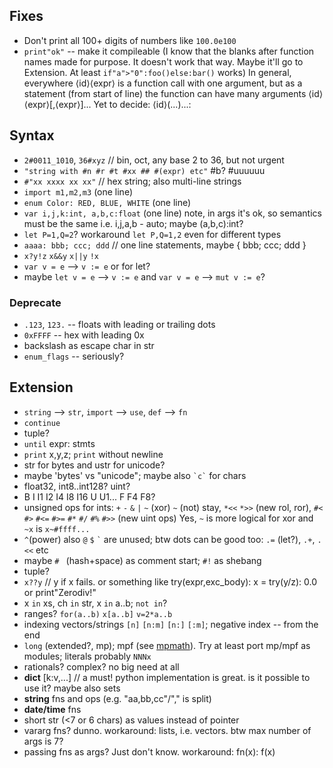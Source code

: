 ## Fixes

* Don't print all 100+ digits of numbers like `100.0e100`
* `print"ok"` -- make it compileable (I know that the blanks after function names made for purpose. It doesn't work that way. Maybe it'll go to Extension. At least `if"a">"0":foo()else:bar()` works) In general, everywhere ⟨id⟩⟨expr⟩ is a function call with one argument, but as a statement (from start of line) the function can have many arguments ⟨id⟩⟨expr⟩[,⟨expr⟩]... Yet to decide: ⟨id⟩(...)...:
<!-- can't use named function `print` as value -->

## Syntax

* `2#0011_1010`, `36#xyz` // bin, oct, any base 2 to 36, but not urgent
* `"string with #n #r #t #xx ## #(expr) etc"` #b? #uuuuuu
* `#"xx xxxx xx xx"` // hex string; also multi-line strings
* `import m1,m2,m3` (one line)
* `enum Color: RED, BLUE, WHITE` (one line)
* `var i,j,k:int, a,b,c:float` (one line) note, in args it's ok, so semantics must be the same i.e. i,j,a,b - auto; maybe (a,b,c):int?
* `let P=1,Q=2`? workaround `let P,Q=1,2` even for different types
* `aaaa: bbb; ccc; ddd` // one line statements, maybe { bbb; ccc; ddd }
* `x?y!z` `x&&y` `x||y` `!x`
* `var v = e` --> `v := e` or for let?
* maybe `let v = e` --> `v := e` and `var v = e` --> `mut v := e`?

### Deprecate

* `.123`, `123.` -- floats with leading or trailing dots
* `0xFFFF` -- hex with leading 0x
* backslash as escape char in str
* `enum_flags` -- seriously?

## Extension

* `string` --> `str`, `import` --> `use`, `def` --> `fn`
* `continue`
* tuple?
* `until` expr: stmts
* `print` x,y,z; `print` without newline
* str for bytes and ustr for unicode?
* maybe 'bytes' vs "unicode"; maybe also ``` `c` ``` for chars
* float32, int8..int128? uint?
* B I I1 I2 I4 I8 I16 U U1... F F4 F8?
* unsigned ops for ints: `+` `-` `&` `|` `~` (xor) `~` (not) stay, `*<<` `*>>` (new rol, ror), `#<` `#>` `#<=` `#>=` `#*` `#/` `#%` `#>>` (new uint ops) Yes, `~` is more logical for xor and `~x` is `x~#ffff...`
* `^`(power) also `@` `$` ``` ` ``` are unused; btw dots can be good too: `.=` (let?), `.+`, `.<<` etc
* maybe `# ` (hash+space) as comment start; `#!` as shebang
* tuple?
* `x??y` // y if x fails. or something like try(expr,exc_body): x = try(y/z): 0.0 or print"Zerodiv!"
* x `in` xs, ch `in` str, x `in` a..b; `not in`?
* ranges? `for(a..b)` `x[a..b]` `v=2*a..b`
* indexing vectors/strings `[n]` `[n:m]` `[n:]` `[:m]`; negative index -- from the end
* `long` (extended?, mp); mpf (see [mpmath](https://github.com/mpmath/mpmath)). Try at least port mp/mpf as modules; literals probably `NNNx`
* rationals? complex? no big need at all
* **dict** [k:v,...] // a must! python implementation is great. is it possible to use it? maybe also sets
* **string** fns and ops (e.g. "aa,bb,cc"/"," is split)
* **date/time** fns
* short str (<7 or 6 chars) as values instead of pointer
* vararg fns? dunno. workaround: lists, i.e. vectors. btw max number of args is 7?
* passing fns as args? Just don't know. workaround: fn(x): f(x)
